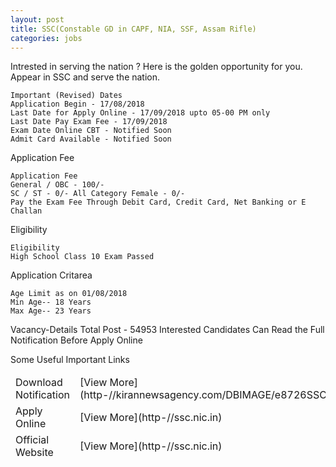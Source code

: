 ```yaml
---
layout: post
title: SSC(Constable GD in CAPF, NIA, SSF, Assam Rifle)
categories: jobs
---
```



Intrested in serving the nation ? Here is the golden opportunity for you. Appear in SSC and serve the nation.

    Important (Revised) Dates 
    Application Begin - 17/08/2018 
    Last Date for Apply Online - 17/09/2018 upto 05-00 PM only 
    Last Date Pay Exam Fee - 17/09/2018 
    Exam Date Online CBT - Notified Soon 
    Admit Card Available - Notified Soon

Application Fee

    Application Fee 
    General / OBC - 100/- 
    SC / ST - 0/- All Category Female - 0/- 
    Pay the Exam Fee Through Debit Card, Credit Card, Net Banking or E Challan

Eligibility

    Eligibility
    High School Class 10 Exam Passed 

Application Critarea

    Age Limit as on 01/08/2018
    Min Age-- 18 Years 
    Max Age-- 23 Years 
     

Vacancy-Details Total Post - 54953
Interested Candidates Can Read the Full Notification Before Apply Online


Some Useful Important Links


<table class="vac-det">

<thead>

<tr id="ContentPlaceHolder1_Tr1">

<td><span id="ContentPlaceHolder1_Label1">Download Notification</span></td>

<td>[View More](http-//kirannewsagency.com/DBIMAGE/e8726SSC_Constable_GD_2018.pdf)</td>

</tr>

<tr id="ContentPlaceHolder1_Tr2">

<td><span id="ContentPlaceHolder1_Label2">Apply Online</span></td>

<td>[View More](http-//ssc.nic.in)</td>

</tr>

<tr id="ContentPlaceHolder1_Tr3">

<td><span id="ContentPlaceHolder1_Label3">Official Website</span></td>

<td>[View More](http-//ssc.nic.in)</td>

</tr>

</thead>

</table>


